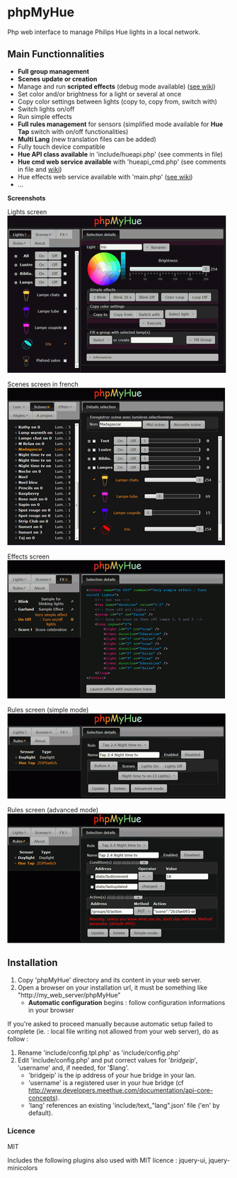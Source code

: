 # phpMyHue
Php web interface to manage Philips Hue lights in a local network.

## Main Functionnalities
* **Full group management**
* **Scenes update or creation**
* Manage and run **scripted effects** (debug mode available) ([see wiki](https://github.com/FredBardin/phpMyHue/wiki/Effects-scripts)) 
* Set color and/or brightness for a light or several at once
* Copy color settings between lights (copy to, copy from, switch with)
* Switch lights on/off
* Run simple effects
* **Full rules management** for sensors (simplified mode available for **Hue Tap** switch with on/off functionalities)
* **Multi Lang** (new translation files can be added)
* Fully touch device compatible
* **Hue API class available** in 'include/hueapi.php' (see comments in file)
* **Hue cmd web service available** with 'hueapi_cmd.php' (see comments in file and [wiki](https://github.com/FredBardin/phpMyHue/wiki/Web-services))
* Hue effects web service available with 'main.php' ([see wiki](https://github.com/FredBardin/phpMyHue/wiki/Web-services))
* ...

**Screenshots**

Lights screen            
![screenshot](pmh_lights.png)

Scenes screen in french            
![screenshot](pmh_scenes.png)

Effects screen            
![screenshot](pmh_effects.png)

Rules screen (simple mode)        
![screenshot](pmh_rules_simple.png)

Rules screen (advanced mode)       
![screenshot](pmh_rules_advanced.png)

## Installation
1. Copy 'phpMyHue' directory and its content in your web server.
2. Open a browser on your installation url, it must be something like "http://my_web_server/phpMyHue"
	* **Automatic configuration** begins : follow configuration informations in your browser

If you're asked to proceed manually because automatic setup failed to complete (ie. : local file writing not allowed from your web server), do as follow :

1. Rename 'include/config.tpl.php' as 'include/config.php'
2. Edit 'include/config.php' and put correct values for '$bridgeip', '$username' and, if needed, for '$lang'.  
	* 'bridgeip' is the ip address of your hue bridge in your lan.  
	* 'username' is a registered user in your hue bridge (cf http://www.developers.meethue.com/documentation/api-core-concepts).  
	* 'lang' references an existing 'include/text_"lang".json' file ('en' by default).  

### Licence
MIT

Includes the following plugins also used with MIT licence : jquery-ui, jquery-minicolors

